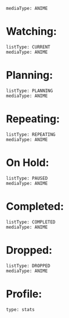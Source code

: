 ```anilist-search
mediaType: ANIME
```
# Watching:
```anilist
listType: CURRENT
mediaType: ANIME

```

# Planning:
```anilist
listType: PLANNING
mediaType: ANIME
```

# Repeating:
```anilist
listType: REPEATING
mediaType: ANIME
```

# On Hold:
```anilist
listType: PAUSED
mediaType: ANIME
```

# Completed:
```anilist
listType: COMPLETED
mediaType: ANIME
```

# Dropped:
```anilist
listType: DROPPED
mediaType: ANIME
```

# Profile:
```anilist
type: stats
```
